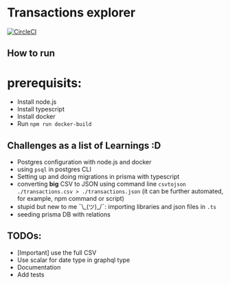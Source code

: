 # Transactions explorer
[![CircleCI](https://circleci.com/gh/circleci/circleci-docs.svg?style=shield)](https://circleci.com/gh/MariamMahmoud/<TODO_REPO_NAME>)



## How to run
# prerequisits:
- Install node.js
- Install typescript
- Install docker
- Run `npm run docker-build`

## Challenges as a list of Learnings :D

- Postgres configuration with node.js and docker
- using `psql` in postgres CLI
- Setting up and doing migrations in prisma with typescript
- converting **big** CSV to JSON using command line `csvtojson ./transactions.csv > ./transactions.json` (it can be further automated, for example, npm command or script)
- stupid but new to me ¯\\\_(ツ)_/¯: importing libraries and json files in `.ts`
- seeding prisma DB with relations

## TODOs:
- [Important] use the full CSV 
- Use scalar for date type in graphql type
- Documentation
- Add tests 
